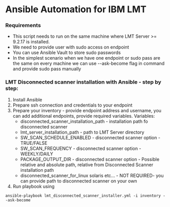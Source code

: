 # Ansible Automation for IBM LMT

### Requirements
 - This script needs to run on the same machine where LMT Server >= 9.2.17 is installed.
 - We need to provide user with sudo access on endpoint
 - You can use Ansible Vault to store sudo passwords
 - In the simplest scenario when we have one endpoint or sudo pass are the same on every machine we can use --ask-become flag in command and provide sudo pass manually

### LMT Disconnected scanner installation with Ansible - step by step:


1. Install Ansible
1. Prepare ssh connection and credentials to your endpoint
1. Prepare your inventory - provide endpoint address and username, you can add additional endpoints, provide required variables.
    Variables:
    - disconnected_scanner_installation_path - installation path fo disconnected scanner
    - lmt_server_installation_path - path to LMT Server directory 
    - SW_SCAN_SCHEDULE_ENABLED - disconnected scanner option - TRUE/FALSE
    - SW_SCAN_FREQUENCY - disconnected scanner option - WEEKLY/DAILY
    - PACKAGE_OUTPUT_DIR - disconnected scanner option - Possible relative and absolute path, relative from Disconnected Scanner installation path
    - disconnected_scanner_for_linux solaris etc... - NOT REQUIRED- you can provide path to disconnected scanner on your own
1. Run playbook using

`ansible-playbook lmt_disconnected_scanner_installer.yml -i inventory --ask-become`